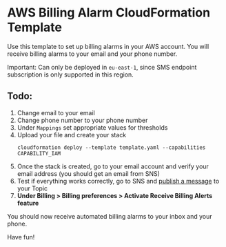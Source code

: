 # AWS Billing Alarm CloudFormation Template

Use this template to set up billing alarms in your AWS account. You will receive billing alarms to your email and your phone number. 

Important: Can only be deployed in `eu-east-1`, since SMS endpoint subscription is only supported in this region.

## Todo:
1. Change email to your email
2. Change phone number to your phone number 
3. Under `Mappings` set appropriate values for thresholds
4. Upload your file and create your stack
   ```
   cloudformation deploy --template template.yaml --capabilities CAPABILITY_IAM
   ```
5. Once the stack is created, go to your email account and verify your email address (you should get an email from SNS)
6. Test if everything works correctly, go to SNS and [publish a message](https://console.aws.amazon.com/sns/v2/home?region=us-east-1#/publish) to your Topic
7. **Under Billing > Billing preferences > Activate Receive Billing Alerts feature**

You should now receive automated billing alarms to your inbox and your phone.

Have fun!


